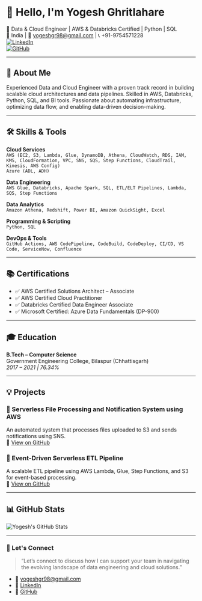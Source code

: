# 👋 Hello, I'm Yogesh Ghritlahare

💼 Data & Cloud Engineer | AWS & Databricks Certified | Python | SQL  
📍 India | 📧 yogeshgr98@gmail.com | 📞 +91-9754571228  
[![LinkedIn](https://img.shields.io/badge/LinkedIn-Connect-blue)](https://www.linkedin.com/in/yogesh-ghritlahare/)  
[![GitHub](https://img.shields.io/badge/GitHub-Profile-black)](https://github.com/CSEngineer1412/CSEngineer_Yogesh/blob/main/README.md)

---

## 🚀 About Me
Experienced Data and Cloud Engineer with a proven track record in building scalable cloud architectures and data pipelines. Skilled in AWS, Databricks, Python, SQL, and BI tools. Passionate about automating infrastructure, optimizing data flow, and enabling data-driven decision-making.

---

## 🛠️ Skills & Tools

**Cloud Services**  
`AWS (EC2, S3, Lambda, Glue, DynamoDB, Athena, CloudWatch, RDS, IAM, KMS, CloudFormation, VPC, SNS, SQS, Step Functions, CloudTrail, Kinesis, AWS Config)`  
`Azure (ADL, ADH)`  

**Data Engineering**  
`AWS Glue, Databricks, Apache Spark, SQL, ETL/ELT Pipelines, Lambda, SQS, Step Functions`

**Data Analytics**  
`Amazon Athena, Redshift, Power BI, Amazon QuickSight, Excel`

**Programming & Scripting**  
`Python, SQL`

**DevOps & Tools**  
`GitHub Actions, AWS CodePipeline, CodeBuild, CodeDeploy, CI/CD, VS Code, ServiceNow, Confluence`

---


## 📚 Certifications

- ✅ AWS Certified Solutions Architect – Associate  
- ✅ AWS Certified Cloud Practitioner  
- ✅ Databricks Certified Data Engineer Associate  
- ✅ Microsoft Certified: Azure Data Fundamentals (DP-900)

---

## 🎓 Education

**B.Tech – Computer Science**  
Government Engineering College, Bilaspur (Chhattisgarh)  
*2017 – 2021 | 76.34%*

---

## 💡 Projects

### 🔹 Serverless File Processing and Notification System using AWS  
An automated system that processes files uploaded to S3 and sends notifications using SNS.  
🔗 [View on GitHub](https://github.com/CSEngineer1412/Serverless-File-Processing-and-Notification-System-using-AWS)

### 🔹 Event-Driven Serverless ETL Pipeline  
A scalable ETL pipeline using AWS Lambda, Glue, Step Functions, and S3 for event-based processing.  
🔗 [View on GitHub](https://github.com/CSEngineer1412/Event-Driven-Serverless-ETL-Pipeline)

---

## 📊 GitHub Stats

![Yogesh's GitHub Stats](https://github-readme-stats.vercel.app/api?username=CSEngineer1412&show_icons=true&theme=github_dark)  

---

### 🤝 Let's Connect

> “Let’s connect to discuss how I can support your team in navigating the evolving landscape of data engineering and cloud solutions.”

- 📩 yogeshgr98@gmail.com  
- 💼 [LinkedIn](https://www.linkedin.com/in/yogesh-ghritlahare/)  
- 🔗 [GitHub](https://github.com/CSEngineer1412/CSEngineer_Yogesh/)

